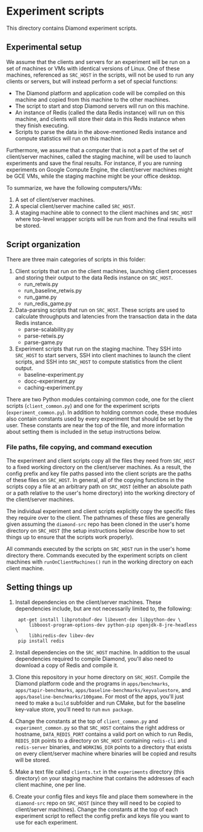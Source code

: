 # Experiment scripts

This directory contains Diamond experiment scripts.

## Experimental setup

We assume that the clients and servers for an experiment will be run on a set
of machines or VMs with identical versions of Linux. One of these machines,
referenced as `SRC_HOST` in the scripts, will not be used to run any clients
or servers, but will instead perform a set of special functions:

* The Diamond platform and application code will be compiled on this
machine and copied from this machine to the other machines.
* The script to start and stop Diamond servers will run on this machine.
* An instance of Redis (called the data Redis instance) will run on this
machine, and clients will store their data in this Redis instance when they
finish executing.
* Scripts to parse the data in the above-mentioned Redis instance and compute
statistics will run on this machine.

Furthermore, we assume that a computer that is not a part of the set of
client/server machines, called the staging machine, will be used to launch
experiments and save the final results. For instance, if you are running
experiments on Google Compute Engine, the client/server machines might be GCE
VMs, while the staging machine might be your office desktop.

To summarize, we have the following computers/VMs:

1. A set of client/server machines.
2. A special client/server machine called `SRC_HOST`.
3. A staging machine able to connect to the client machines and `SRC_HOST`
where top-level wrapper scripts will be run from and the final results will be
stored.

## Script organization

There are three main categories of scripts in this folder:

1. Client scripts that run on the client machines, launching client processes
and storing their output to the data Redis instance on `SRC_HOST`.
    * run\_retwis.py
    * run\_baseline\_retwis.py
    * run\_game.py
    * run\_redis\_game.py
2. Data-parsing scripts that run on `SRC_HOST`. These scripts are used to
calculate throughputs and latencies from the transaction data in the data Redis
instance.
    * parse-scalability.py
    * parse-retwis.py
    * parse-game.py
3. Experiment scripts that run on the staging machine. They SSH into `SRC_HOST`
to start servers, SSH into client machines to launch the client scripts,
and SSH into `SRC_HOST` to compute statistics from the client output.
    * baseline-experiment.py
    * docc-experiment.py
    * caching-experiment.py

There are two Python modules containing common code, one for the client scripts
(`client_common.py`) and one for the experiment scripts (`experiment_common.py`).
In addition to holding common code, these modules also contain constants used
by every experiment that should be set by the user. These constants are near
the top of the file, and more information about setting them is included in
the setup instructions below.

### File paths, file copying, and command execution

The experiment and client scripts copy all the files they need from `SRC_HOST`
to a fixed working directory on the client/server machines. As a result, the
config prefix and key file paths passed into the client scripts are the paths
of these files on `SRC_HOST`. In general, all of the copying functions in
the scripts copy a file at an arbitrary path on `SRC_HOST`
(either an absolute path or a path relative to the user's home directory)
into the working directory of the client/server machines.

The individual experiment and client scripts explicitly copy the specific files
they require over to the client. The pathnames of these files are generally
given assuming the `diamond-src` repo has been cloned in the user's home directory
on `SRC_HOST` (the setup instructions below describe how to set things up to ensure
that the scripts work properly).

All commands executed by the scripts on `SRC_HOST` run in the user's home
directory there. Commands executed by the experiment scripts on client machines
with `runOnClientMachines()` run in the working directory on each client
machine.

## Setting things up

1. Install dependencies on the client/server machines. These dependencies
include, but are not necessarily limited to, the following:

        apt-get install libprotobuf-dev libevent-dev libpython-dev \
            libboost-program-options-dev python-pip openjdk-8-jre-headless \
            libhiredis-dev libev-dev
        pip install redis

2. Install dependencies on the `SRC_HOST` machine. In addition to the usual
dependencies required to compile Diamond, you'll also need to download a copy of
Redis and compile it.

3. Clone this repository in your home directory on `SRC_HOST`.
Compile the Diamond platform code and the programs in `apps/benchmarks`,
`apps/tapir-benchmarks`, `apps/baseline-benchmarks/keyvaluestore`, and
`apps/baseline-benchmarks/100game`. For most of the apps, you'll just need to
make a `build` subfolder and run CMake, but for the baseline key-value store,
you'll need to run `mvn package`.

4. Change the constants at the top of `client_common.py` and `experiment_common.py`
so that `SRC_HOST` contains the right address or hostname, `DATA_REDIS_PORT`
contains a valid port on which to run Redis, `REDIS_DIR` points to a directory
on `SRC_HOST`
containing `redis-cli` and `redis-server` binaries, and `WORKING_DIR` points to
a directory that exists on every client/server machine where binaries will be
copied and results will be stored.

5. Make a text file called `clients.txt` in the `experiments` directory (this
directory) on your staging machine that contains the addresses of each client
machine, one per line.

6. Create your config files and keys file and place them somewhere in the
`diamond-src` repo on `SRC_HOST` (since they will need to be copied to
client/server machines). Change the constants at the top of each experiment
script to reflect the config prefix and keys file you want to use for each
experiment.
